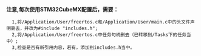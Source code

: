  **注意,每次使用STM32CubeMX配置后，需要：**  
```
  1,将/Application/User/freertos.c和/Application/User/main.c中的头文件声明删去，并改为#include "includes.h";
  2,将/Application/User/freertos.c中任务句柄删去（已转移到/Tasks下的任务当中）;
  3,检查是否有新引用内容，若有，添加到includes.h当中。
  ```
